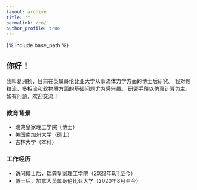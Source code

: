 ```yaml
---
layout: archive
title: ""
permalink: /cn/
author_profile: true
---
```


{% include base_path %}

## 你好！

我叫葛洲扬，目前在英属哥伦比亚大学从事流体力学方面的博士后研究。
我对颗粒流、多相流和软物质方面的基础问题尤为感兴趣。
研究手段以仿真计算为主。
如有问题，欢迎交流！

### 教育背景

* 瑞典皇家理工学院（博士）
* 美国南加州大学（硕士）
* 吉林大学（本科）

### 工作经历

* 访问博士后，瑞典皇家理工学院（2022年6月至今）
* 博士后，加拿大英属哥伦比亚大学（2020年8月至今）
